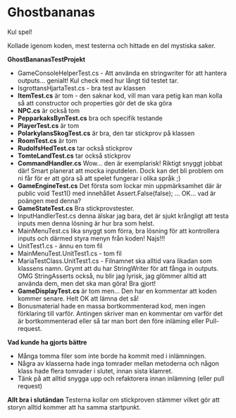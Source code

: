 # Ghostbananas

Kul spel!

Kollade igenom koden, mest testerna och hittade en del mystiska saker.


**GhostBananasTestProjekt**
- GameConsoleHelperTest.cs - Att använda en stringwriter för att hantera outputs… genialt! Kul check med hur långt tid testet tar.
- IsgrottansHjartaTest.cs - bra test av klassen
- **ItemTest.cs** är tom - den saknar kod, vill man vara petig kan man kolla så att constructor och properties gör det de ska göra
- **NPC.cs** är också tom
- **PepparkaksBynTest.cs** bra och specifik testande
- **PlayerTest.cs** är tom
- **PolarkylansSkogTest.cs** är bra, den tar stickprov på klassen
- **RoomTest.cs** är tom
- **RudolfsHedTest.cs** tar också stickprov
- **TomteLandTest.cs** tar också stickprov
- **CommandHandler.cs** Wow… den är exemplarisk! Riktigt snyggt jobbat där! Smart planerat att mocka inputdelen. Dock kan det bli problem om ni får för er att göra så att spelet fungerar i olika språk ;)
- **GameEngineTest.cs** Det första som lockar min uppmärksamhet där är public void Test1() med innehållet Assert.False(false); … OK… vad är poängen med denna?
- **GameStateTest.cs** Bra stickprovstester.
- InputHandlerTest.cs denna älskar jag bara, det är sjukt krångligt att testa inputs men denna lösning är hur bra som helst.
- MainMenuTest.cs lika snyggt som förra, bra lösning för att kontrollera inputs och därmed styra menyn från koden! Najs!!!
- UnitTest1.cs - ännu en tom fil
- MainMenuTest.UnitTest1.cs - tom fil
- MariaTestClass.UnitTest1.cs - Filnamnet ska alltid vara likadan som klassens namn. Grymt att du har StringWriter för att fånga in outputs. OMG StringAsserts också,  nu blir jag lyrisk, jag glömmer alltid att använda dem, men det ska man göra! Bra gjort!
- **GameDisplayTest.cs** är tom men… Den har en kommentar att koden kommer senare. Helt OK att lämna det så!
- Bonusmaterial hade en massa bortkommenterad kod, men ingen förklaring till varför. Antingen skriver man en kommentar om varför det är bortkommenterad eller så tar man bort den före inläming eller Pull-request.

**Vad kunde ha gjorts bättre**
- Många tomma filer som inte borde ha kommit med i inlämningen.
- Några av klasserna hade inga tomrader mellan metoderna och någon klass hade flera tomrader i slutet, innan sista klamret.
- Tänk på att alltid snygga upp och refaktorera innan inlämning (eller pull request)

**Allt bra i slutändan**
Testerna kollar om stickproven stämmer vilket gör att storyn alltid kommer att ha samma startpunkt. 
 